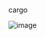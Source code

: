 
cargo

![image](https://user-images.githubusercontent.com/103625580/165008156-51e04d9e-edc0-44ee-a1aa-0e31ab5827b8.png)
